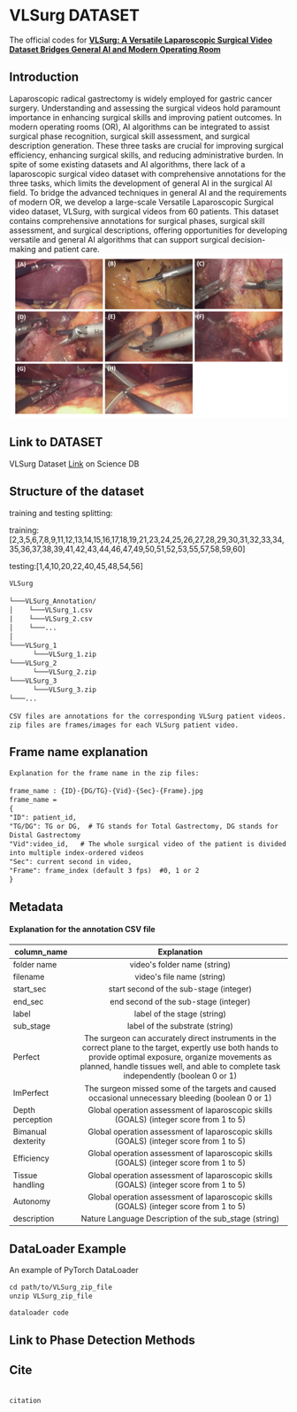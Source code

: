 # VLSurg DATASET

The official codes for [**VLSurg: A Versatile Laparoscopic Surgical Video Dataset Bridges General AI and Modern Operating Room**](linktopaper)

## Introduction 

Laparoscopic radical gastrectomy is widely employed for gastric cancer surgery. Understanding and assessing the surgical
videos hold paramount importance in enhancing surgical skills and improving patient outcomes. In modern operating rooms
(OR), AI algorithms can be integrated to assist surgical phase recognition, surgical skill assessment, and surgical description
generation. These three tasks are crucial for improving surgical efficiency, enhancing surgical skills, and reducing administrative
burden. In spite of some existing datasets and AI algorithms, there lack of a laparoscopic surgical video dataset with
comprehensive annotations for the three tasks, which limits the development of general AI in the surgical AI field. To bridge
the advanced techniques in general AI and the requirements of modern OR, we develop a large-scale Versatile Laparoscopic
Surgical video dataset, VLSurg, with surgical videos from 60 patients. This dataset contains comprehensive annotations for
surgical phases, surgical skill assessment, and surgical descriptions, offering opportunities for developing versatile and general
AI algorithms that can support surgical decision-making and patient care.
![avatar](/imgs/img_1.png)


## Link to DATASET

VLSurg Dataset [Link](https://www.scidb.cn/en/anonymous/TkJiMml5) on Science DB

## Structure of the dataset

training and testing splitting:  

training:[2,3,5,6,7,8,9,11,12,13,14,15,16,17,18,19,21,23,24,25,26,27,28,29,30,31,32,33,34,35,36,37,38,39,41,42,43,44,46,47,49,50,51,52,53,55,57,58,59,60] 

testing:[1,4,10,20,22,40,45,48,54,56]

```
VLSurg  

└───VLSurg_Annotation/
│    └───VLSurg_1.csv
|    └───VLSurg_2.csv 
│    └───...  
│       
└───VLSurg_1
      └───VLSurg_1.zip
└───VLSurg_2
      └───VLSurg_2.zip
└───VLSurg_3
      └───VLSurg_3.zip
└───...

CSV files are annotations for the corresponding VLSurg patient videos.
zip files are frames/images for each VLSurg patient video.
```


## Frame name explanation
```
Explanation for the frame name in the zip files:  

frame_name : {ID}-{DG/TG}-{Vid}-{Sec}-{Frame}.jpg  
frame_name =   
{  
"ID": patient_id,   
"TG/DG": TG or DG,  # TG stands for Total Gastrectomy, DG stands for Distal Gastrectomy
"Vid":video_id,   # The whole surgical video of the patient is divided into multiple index-ordered videos 
"Sec": current second in video,  
"Frame": frame_index (default 3 fps)  #0, 1 or 2 
}
```

## Metadata
												
#### Explanation for the annotation CSV file

|column_name|Explanation|
|--|:--:|
folder name	| video's folder name (string)
filename|video's file name (string)
start_sec|start second of the sub-stage (integer)
end_sec|end second of the sub-stage (integer)
label|label of the stage (string)
sub_stage|label of the substrate (string)
Perfect|The surgeon can accurately direct instruments in the correct plane to the target, expertly use both hands to provide optimal exposure, organize movements as planned, handle tissues well, and able to complete task independently (boolean 0 or 1)
ImPerfect|The surgeon missed some of the targets and caused occasional unnecessary bleeding (boolean 0 or 1)
Depth perception|Global operation assessment of laparoscopic skills (GOALS) (integer score from 1 to 5)
Bimanual dexterity|Global operation assessment of laparoscopic skills (GOALS) (integer score from 1 to 5)
Efficiency|Global operation assessment of laparoscopic skills (GOALS) (integer score from 1 to 5)
Tissue handling|Global operation assessment of laparoscopic skills (GOALS) (integer score from 1 to 5)
Autonomy|Global operation assessment of laparoscopic skills (GOALS) (integer score from 1 to 5)
description| Nature Language Description of the sub_stage (string)

## DataLoader Example
An example of PyTorch DataLoader

```
cd path/to/VLSurg_zip_file  
unzip VLSurg_zip_file  
```
```
dataloader code
```



## Link to Phase Detection Methods


## Cite
```
   
citation   
   
```

